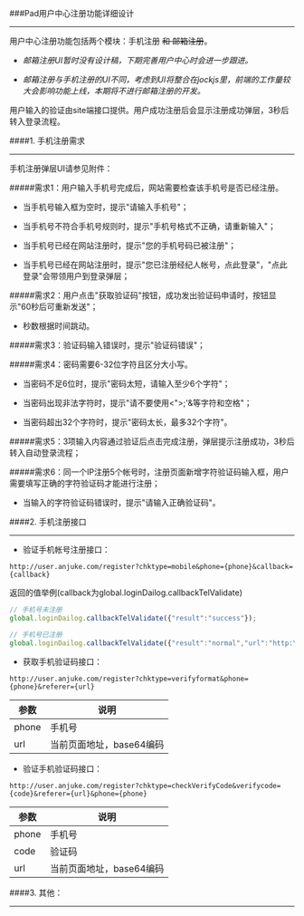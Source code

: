 ###Pad用户中心注册功能详细设计

---

用户中心注册功能包括两个模块：手机注册 <del>和 邮箱注册</del>。

* <i>邮箱注册UI暂时没有设计稿，下期完善用户中心时会进一步跟进。</i>

* <i>邮箱注册与手机注册的UI不同，考虑到UI将整合在jockjs里，前端的工作量较大会影响功能上线，本期将不进行邮箱注册的开发。</i>

用户输入的验证由site端接口提供。用户成功注册后会显示注册成功弹层，3秒后转入登录流程。

####1. 手机注册需求

---

手机注册弹层UI请参见附件：

#####需求1：用户输入手机号完成后，网站需要检查该手机号是否已经注册。

* 当手机号输入框为空时，提示"请输入手机号"；

* 当手机号不符合手机号规则时，提示"手机号格式不正确，请重新输入"；

* 当手机号已经在网站注册时，提示"您的手机号码已被注册"；

* 当手机号已经在网站注册时，提示"您已注册经纪人帐号，点此登录"，"点此登录"会带领用户到登录弹层；

#####需求2：用户点击"获取验证码"按钮，成功发出验证码申请时，按钮显示"60秒后可重新发送"；

* 秒数根据时间跳动。

#####需求3：验证码输入错误时，提示"验证码错误"；

#####需求4：密码需要6-32位字符且区分大小写。

* 当密码不足6位时，提示"密码太短，请输入至少6个字符"；

* 当密码出现非法字符时，提示"请不要使用<">;'&等字符和空格"；

* 当密码超出32个字符时，提示"密码太长，最多32个字符"。

#####需求5：3项输入内容通过验证后点击完成注册，弹层提示注册成功，3秒后转入自动登录流程；

#####需求6：同一个IP注册5个帐号时，注册页面新增字符验证码输入框，用户需要填写正确的字符验证码才能进行注册；

* 当输入的字符验证码错误时，提示"请输入正确验证码"。

####2. 手机注册接口

---

* 验证手机帐号注册接口：

```
http://user.anjuke.com/register?chktype=mobile&phone={phone}&callback={callback}
```


返回的值举例(callback为global.loginDailog.callbackTelValidate)

```javascript
// 手机号未注册
global.loginDailog.callbackTelValidate({"result":"success"});

// 手机号已注册
global.loginDailog.callbackTelValidate({"result":"normal","url":"http:\/\/user.anjuke.com\/pass?type=forget"});
```

* 获取手机验证码接口：

```
http://user.anjuke.com/register?chktype=verifyformat&phone={phone}&referer={url}
```

**参数** | **说明**
--- | ---
phone | 手机号
url | 当前页面地址，base64编码


* 验证手机验证码接口：

```
http://user.anjuke.com/register?chktype=checkVerifyCode&verifycode={code}&referer={url}&phone={phone}
```

**参数** | **说明**
--- | ---
phone | 手机号
code | 验证码
url | 当前页面地址，base64编码


####3. 其他：

---






